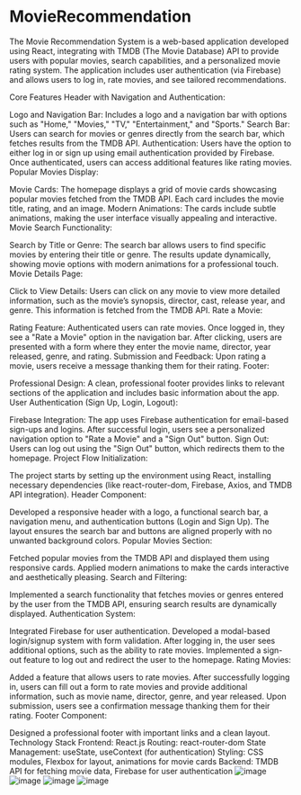 # MovieRecommendation
The Movie Recommendation System is a web-based application developed using React, integrating with TMDB (The Movie Database) API to provide users with popular movies, search capabilities, and a personalized movie rating system. The application includes user authentication (via Firebase) and allows users to log in, rate movies, and see tailored recommendations.

Core Features
Header with Navigation and Authentication:

Logo and Navigation Bar: Includes a logo and a navigation bar with options such as "Home," "Movies," "TV," "Entertainment," and "Sports."
Search Bar: Users can search for movies or genres directly from the search bar, which fetches results from the TMDB API.
Authentication: Users have the option to either log in or sign up using email authentication provided by Firebase. Once authenticated, users can access additional features like rating movies.
Popular Movies Display:

Movie Cards: The homepage displays a grid of movie cards showcasing popular movies fetched from the TMDB API. Each card includes the movie title, rating, and an image.
Modern Animations: The cards include subtle animations, making the user interface visually appealing and interactive.
Movie Search Functionality:

Search by Title or Genre: The search bar allows users to find specific movies by entering their title or genre. The results update dynamically, showing movie options with modern animations for a professional touch.
Movie Details Page:

Click to View Details: Users can click on any movie to view more detailed information, such as the movie’s synopsis, director, cast, release year, and genre. This information is fetched from the TMDB API.
Rate a Movie:

Rating Feature: Authenticated users can rate movies. Once logged in, they see a "Rate a Movie" option in the navigation bar. After clicking, users are presented with a form where they enter the movie name, director, year released, genre, and rating.
Submission and Feedback: Upon rating a movie, users receive a message thanking them for their rating.
Footer:

Professional Design: A clean, professional footer provides links to relevant sections of the application and includes basic information about the app.
User Authentication (Sign Up, Login, Logout):

Firebase Integration: The app uses Firebase authentication for email-based sign-ups and logins. After successful login, users see a personalized navigation option to "Rate a Movie" and a "Sign Out" button.
Sign Out: Users can log out using the "Sign Out" button, which redirects them to the homepage.
Project Flow
Initialization:

The project starts by setting up the environment using React, installing necessary dependencies (like react-router-dom, Firebase, Axios, and TMDB API integration).
Header Component:

Developed a responsive header with a logo, a functional search bar, a navigation menu, and authentication buttons (Login and Sign Up). The layout ensures the search bar and buttons are aligned properly with no unwanted background colors.
Popular Movies Section:

Fetched popular movies from the TMDB API and displayed them using responsive cards. Applied modern animations to make the cards interactive and aesthetically pleasing.
Search and Filtering:

Implemented a search functionality that fetches movies or genres entered by the user from the TMDB API, ensuring search results are dynamically displayed.
Authentication System:

Integrated Firebase for user authentication. Developed a modal-based login/signup system with form validation. After logging in, the user sees additional options, such as the ability to rate movies.
Implemented a sign-out feature to log out and redirect the user to the homepage.
Rating Movies:

Added a feature that allows users to rate movies. After successfully logging in, users can fill out a form to rate movies and provide additional information, such as movie name, director, genre, and year released. Upon submission, users see a confirmation message thanking them for their rating.
Footer Component:

Designed a professional footer with important links and a clean layout.
Technology Stack
Frontend: React.js
Routing: react-router-dom
State Management: useState, useContext (for authentication)
Styling: CSS modules, Flexbox for layout, animations for movie cards
Backend: TMDB API for fetching movie data, Firebase for user authentication
![image](https://github.com/user-attachments/assets/07b75cb9-22ea-40bd-95d0-dda9ca9d9914)
![image](https://github.com/user-attachments/assets/1a459c48-2a57-4a5a-baa0-92f11369c5c4)
![image](https://github.com/user-attachments/assets/18a2ce0f-93a2-4915-862d-6e51c48a5770)
![image](https://github.com/user-attachments/assets/7b3c25ee-2692-4932-87da-335ce23c58b8)




